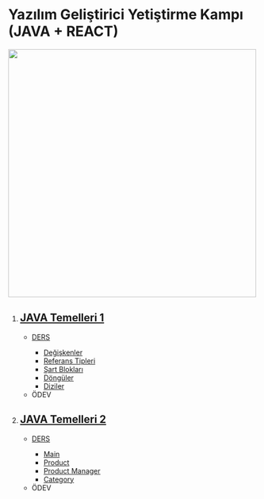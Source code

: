 <h1> Yazılım Geliştirici Yetiştirme Kampı (JAVA + REACT) </h1>

<img src="https://process.fs.teachablecdn.com/ADNupMnWyR7kCWRvm76Laz/resize=width:705/https://www.filepicker.io/api/file/qi4s19xSKCmtaaRUqUFI" width="500px"></img>
1. <h2><a href="https://github.com/icanerdogan/JavaReactKamp/tree/master/1%20-%20Java%20Temelleri%201"> JAVA Temelleri 1 </a></h2>
    <ul>
        <li><a href="https://github.com/icanerdogan/JavaReactKamp/tree/master/1%20-%20Java%20Temelleri%201/DERS/Intro/src">DERS</a></li>
            <ul>
                <li><a href="https://github.com/icanerdogan/JavaWebTutorial/blob/master/1%20-%20Java%20Temelleri/Intro/src/Main.java">Değişkenler</a> </li>
                <li><a href="https://github.com/icanerdogan/JavaWebTutorial/blob/master/1%20-%20Java%20Temelleri/Intro/src/Type.java">Referans Tipleri</a> </li>
                <li><a href="https://github.com/icanerdogan/JavaWebTutorial/blob/master/1%20-%20Java%20Temelleri/Intro/src/Conditions.java">Şart Blokları</a> </li>
                <li><a href="https://github.com/icanerdogan/JavaWebTutorial/blob/master/1%20-%20Java%20Temelleri/Intro/src/Lists.java">Döngüler</a></li>
                <li><a href="https://github.com/icanerdogan/JavaWebTutorial/blob/master/1%20-%20Java%20Temelleri/Intro/src/Lists.java">Diziler</a></li>
            </ul>
        <li>ÖDEV</li>
            <ul>
            </ul>   
    </ul>
    
2. <h2><a href="https://github.com/icanerdogan/JavaReactKamp/tree/master/2%20-%20Java%20Temelleri%202"> JAVA Temelleri 2 </a></h2>
    <ul>
        <li><a href="https://github.com/icanerdogan/JavaReactKamp/tree/master/2%20-%20Java%20Temelleri%202/DERS">DERS</a></li>
            <ul>
                <li><a href="https://github.com/icanerdogan/JavaReactKamp/blob/master/2%20-%20Java%20Temelleri%202/DERS/oopIntro/src/oopIntro/Main.java">Main</a> </li>
                <li><a href="https://github.com/icanerdogan/JavaReactKamp/blob/master/2%20-%20Java%20Temelleri%202/DERS/oopIntro/src/oopIntro/Product.java">Product</a> </li>
                <li><a href="https://github.com/icanerdogan/JavaReactKamp/blob/master/2%20-%20Java%20Temelleri%202/DERS/oopIntro/src/oopIntro/ProductManager.java">Product Manager</a> </li>
                <li><a href="https://github.com/icanerdogan/JavaReactKamp/blob/master/2%20-%20Java%20Temelleri%202/DERS/oopIntro/src/oopIntro/Category.java">Category</a></li>
            </ul>
        <li>ÖDEV</li>
            <ul>
            </ul>   
    </ul>
    
    
    

